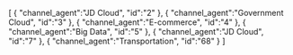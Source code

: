 [
	{
		"channel_agent":"JD Cloud",
		"id":"2"
	},
	{
		"channel_agent":"Government Cloud",
		"id":"3"
	},
	{
		"channel_agent":"E-commerce",
		"id":"4"
	},
	{
		"channel_agent":"Big Data",
		"id":"5"
	},
	{
		"channel_agent":"JD Cloud",
		"id":"7"
	},
	{
		"channel_agent":"Transportation",
		"id":"68"
	}
]
